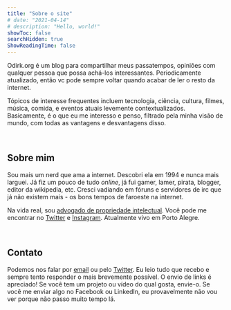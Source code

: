 ```yaml
---
title: "Sobre o site"
# date: "2021-04-14"
# description: "Hello, world!"
showToc: false
searchHidden: true
ShowReadingTime: false
---
```


Odirk.org é um blog para compartilhar meus passatempos, opiniões com qualquer pessoa que possa achá-los interessantes. Periodicamente atualizado, então vc pode sempre voltar quando acabar de ler o resto da internet. 

Tópicos de interesse frequentes incluem tecnologia, ciência, cultura, filmes, música, comida, e eventos atuais levemente contextualizados. Basicamente, é o que eu me interesso e penso, filtrado pela minha visão de mundo, com todas as vantagens e desvantagens disso.

&nbsp;
&nbsp;

## Sobre mim

Sou mais um nerd que ama a internet. Descobri ela em 1994 e nunca mais larguei. Já fiz um pouco de tudo *online*, já fui gamer, lamer, pirata, blogger, editor da wikipedia, etc. Cresci vadiando em fóruns e servidores de irc que já não existem mais - os bons tempos de faroeste na internet.

Na vida real, sou [advogado de propriedade intelectual](https://gabrielduro.com.br). Você pode me encontrar no [Twitter](https://twitter.com/odirk) e [Instagram](https://instagram.com/odirk). Atualmente vivo em Porto Alegre. 

&nbsp;
&nbsp;

## Contato

Podemos nos falar por [email](mailto:www@odirk.org) ou pelo [Twitter](https://twitter.org/odirk). Eu leio tudo que recebo e sempre tento responder o mais brevemente possível. O envio de links é apreciado! Se você tem um projeto ou vídeo do qual gosta, envie-o. Se você me enviar algo no Facebook ou LinkedIn, eu provavelmente não vou ver porque não passo muito tempo lá.